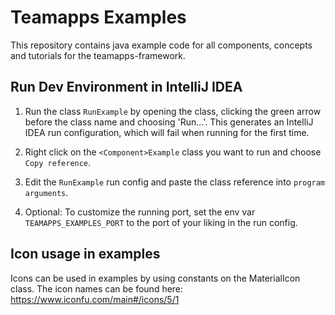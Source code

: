 # Teamapps Examples 

This repository contains java example code for all components, concepts and tutorials for the teamapps-framework. 


## Run Dev Environment in IntelliJ IDEA

1. Run the class `RunExample` by opening the class, 
clicking the green arrow before the class name 
and choosing 'Run...'. This generates an IntelliJ IDEA run configuration, 
which will fail when running for the first time. 

2. Right click on the `<Component>Example` class you want to run and choose `Copy reference`. 

3. Edit the `RunExample` run config and paste the class reference into `program arguments`. 

4. Optional: To customize the running port, set the env var `TEAMAPPS_EXAMPLES_PORT` 
to the port of your liking in the run config. 

## Icon usage in examples

Icons can be used in examples by using constants on the MaterialIcon class. 
The icon names can be found here: https://www.iconfu.com/main#/icons/5/1
